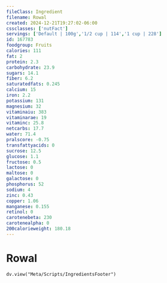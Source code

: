 ```yaml
---
fileClass: Ingredient
filename: Rowal
created: 2024-12-21T19:27:02-06:00
cssclasses: ['nutFact']
servings: ['Default | 100g','1/2 cup | 114','1 cup | 228']
id: 167783
foodgroup: Fruits
calories: 111
fat: 2
protein: 2.3
carbohydrate: 23.9
sugars: 14.1
fiber: 6.2
saturatedfats: 0.245
calcium: 15
iron: 2.2
potassium: 131
magnesium: 32
vitaminaiu: 383
vitaminarae: 19
vitaminc: 25.8
netcarbs: 17.7
water: 71.4
pralscore: -0.75
transfattyacids: 0
sucrose: 12.5
glucose: 1.1
fructose: 0.5
lactose: 0
maltose: 0
galactose: 0
phosphorus: 52
sodium: 4
zinc: 0.43
copper: 1.06
manganese: 0.155
retinol: 0
carotenebeta: 230
carotenealpha: 0
200calorieweight: 180.18
---
```


# Rowal

```dataviewjs
dv.view("Meta/Scripts/IngredientsFooter")
```